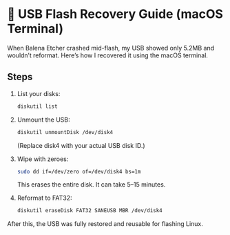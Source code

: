 # 💾 USB Flash Recovery Guide (macOS Terminal)

When Balena Etcher crashed mid-flash, my USB showed only 5.2MB and wouldn’t reformat. Here’s how I recovered it using the macOS terminal.

## Steps

1. List your disks:
   ```bash
   diskutil list
   ```

2. Unmount the USB:
    ```bash
   diskutil unmountDisk /dev/disk4
   ```
   (Replace disk4 with your actual USB disk ID.)

3. Wipe with zeroes:
   ```bash
   sudo dd if=/dev/zero of=/dev/disk4 bs=1m
   ```

   This erases the entire disk. It can take 5–15 minutes.

4. Reformat to FAT32:
   ```bash
   diskutil eraseDisk FAT32 SANEUSB MBR /dev/disk4
   ```
After this, the USB was fully restored and reusable for flashing Linux.
